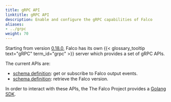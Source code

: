 ```yaml
---
title: gRPC API
linktitle: gRPC API
description: Enable and configure the gRPC capabilities of Falco
aliases:
- ../grpc
weight: 70
---
```


Starting from version [0.18.0](https://github.com/falcosecurity/falco/releases/tag/0.18.0), Falco has its own {{< glossary_tooltip text="gRPC" term_id="grpc" >}} server which provides a set of gRPC APIs.

The current APIs are:

- [schema definition](outputs): get or subscribe to Falco output events.
- [schema definition](version): retrieve the Falco version.

In order to interact with these APIs, the The Falco Project provides a [Golang SDK](/docs/grpc/client-go).

